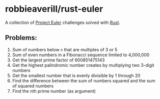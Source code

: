 # robbieaverill/rust-euler

A collection of [Project Euler](https://projecteuler.net) challenges solved with [Rust](https://www.rust-lang.org).

## Problems:

1. Sum of numbers below `n` that are multiples of 3 or 5
2. Sum of even numbers in a Fibonacci sequence limited to 4,000,000
3. Get the largest prime factor of 600851475143
4. Get the highest palindromic number creates by multiplying two 3-digit numbers
5. Get the smallest number that is evenly divisible by 1 through 20
6. Find the difference between the sum of numbers squared and the sum of squared numbers
7. Find the nth prime number (as argument)
